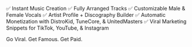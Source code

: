 ✅ Instant Music Creation
✅ Fully Arranged Tracks
✅ Customizable Male & Female Vocals
✅ Artist Profile + Discography Builder
✅ Automatic Monetization with DistroKid, TuneCore, & UnitedMasters
✅ Viral Marketing Snippets for TikTok, YouTube, & Instagram

Go Viral. Get Famous. Get Paid.
